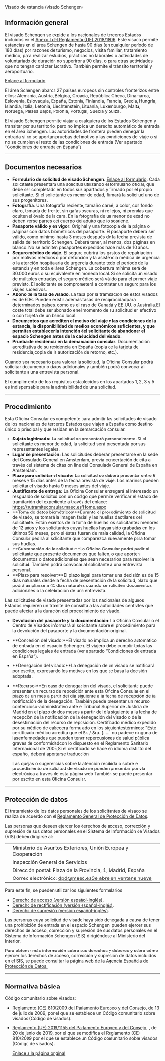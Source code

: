  Visado de estancia (visado Schengen)

  Información general
-------------------

  El visado Schengen se expide a los nacionales de terceros Estados incluidos en el [Anexo I del Reglamento (UE) 2018/1806](https://eur-lex.europa.eu/legal-content/ES/TXT/PDF/?uri=CELEX:32018R1806&from=EN). Este visado permite estancias en el área Schengen de hasta 90 días (en cualquier período de 180 días) por razones de turismo, negocios, visita familiar, tratamiento médico, para realizar estudios, prácticas no laborales o actividades de voluntariado de duración no superiror a 90 días, o para otras actividades que no tengan carácter lucrativo. También permite el tránsito territorial y aeroportuario. 

 [Enlace al formulario](https://www.exteriores.gob.es/DocumentosAuxiliaresSC/Pa%C3%ADses%20Bajos/AMSTERDAM%20%28C%29/impreso%20solicitud%20visado%20Schengen.pdf)

 El área Schengen abarca 27 países europeos sin controles fronterizos entre ellos: Alemania, Austria, Bélgica, Croacia, República Checa, Dinamarca, Eslovenia, Eslovaquia, España, Estonia, Finlandia, Francia, Grecia, Hungría, Islandia, Italia, Letonia, Liechtenstein, Lituania, Luxemburgo, Malta, Noruega, Países Bajos, Polonia, Portugal, Suecia y Suiza.

 El visado Schengen permite viajar a cualquiera de los Estados Schengen y transitar por su territorio, pero no implica un derecho automático de entrada en el área Schengen. Las autoridades de frontera pueden denegar la entrada si no se aportan pruebas del motivo y las condiciones del viaje o si no se cumplen el resto de las condiciones de entrada (Ver apartado “Condiciones de entrada en España”).

 

---

 Documentos necesarios
---------------------

 * **Formulario de solicitud de visado Schengen**. [Enlace al formulario](http://www.exteriores.gob.es/Consulados/AMSTERDAM/es/ServiciosConsulares/Tr%c3%a1mites/Visados/Documents/impreso%20solicitud%20visado%20Schengen.pdf). Cada solicitante presentará una solicitud utilizando el formulario oficial, que debe ser completado en todos sus apartados y firmado por el propio solicitante. Si el solicitante es menor de edad, firmará la solicitud uno de sus progenitores.
* **Fotografía**. Una fotografía reciente, tamaño carné, a color, con fondo claro, tomada de frente, sin gafas oscuras, ni reflejos, ni prendas que oculten el óvalo de la cara. En la fotografía de un menor de edad no deben verse partes del cuerpo del adulto que lo sostiene.
* **Pasaporte válido y en vigor**. Original y una fotocopia de la página o páginas con datos biométricos del pasaporte. El pasaporte deberá ser válido, como mínimo, hasta 3 meses después de la fecha prevista de salida del territorio Schengen. Deberá tener, al menos, dos páginas en blanco. No se admiten pasaportes expedidos hace más de 10 años.
* **Seguro médico de viaje**. El seguro cubrirá los gastos de repatriación por motivos médicos o por defunción y la asistencia médica de urgencia o la atención hospitalaria de urgencia durante todo el período de la estancia y en toda el área Schengen. La cobertura mínima será de 30.000 euros o su equivalente en moneda local. Si se solicita un visado de múltiples entradas, el seguro médico será válido para el primer viaje previsto. El solicitante se comprometerá a contratar un seguro para los viajes sucesivos.
* **Abono de la tasa de visado**. La tasa por la tramitación de estos visados es de 60€. Pueden existir además tasas de reciprocidadpara determinados países, como es el caso de Canadá y EE.UU. o Australia.El coste total debe ser abonado enel momento de su solicitud en efectivo o con tarjeta de un banco local.
* **Documentos que acrediten el motivo del viaje y las condiciones de la estancia, la disponibilidad de medios económicos suficientes, y que permitan establecer la intención del solicitante de abandonar el espacio Schengen antes de la caducidad del visado**.
* **Prueba de residencia en la demarcación consular**. Documentación acreditativa de su residencia en España (copia de la tarjeta de residencia,copia de la autorización de retorno, etc.).

 Cuando sea necesario para valorar la solicitud, la Oficina Consular podrá solicitar documento o datos adicionales y también podrá convocar al solicitante a una entrevista personal.

 El cumplimiento de los requisitos establecidos en los apartados 1, 2, 3 y 5 es indispensable para la admisibilidad de una solicitud.

 

---

 Procedimiento
-------------

 Esta Oficina Consular es competente para admitir las solicitudes de visado de los nacionales de terceros Estados que viajen a España como destino único o principal y que residan en la demarcación consular.

 * **Sujeto legitimado:** La solicitud se presentará personalmente. Si el solicitante es menor de edad, la solicitud será presentada por sus representantes legales.
* **Lugar de presentación:** Las solicitudes deberán presentarse en la sede del Consulado General en Amsterdam, previa concertación de cita a través del sistema de citas on line del Consulado General de España en Amsterdam.
* **Plazo para solicitar el visado:** La solicitud se deberá presentar entre 6 meses y 15 días antes de la fecha prevista de viaje. Los marinos pueden solicitar el visado hasta 9 meses antes del viaje.
* **Justificante de entrega:** La Oficina Consular entregará al interesado un resguardo de solicitud con un código que permite verificar el estado de tramitación del expediente a través del enlace: <https://sutramiteconsular.maec.es/Home.aspx>
* **Toma de datos biométricos:**Durante el procedimiento de solicitud de visado, se tomará la imagen facial y las huellas dactilares del solicitante. Están exentos de la toma de huellas los solicitantes menores de 12 años y los solicitantes cuyas huellas hayan sido grabadas en los últimos 59 meses, pero si éstas fueran de mala calidad, la Oficina Consular pedirá al solicitante que comparezca nuevamente para tomar sus huellas.
* **Subsanación de la solicitud:**La Oficina Consular podrá pedir al solicitante que presente documentos que falten, o que aporten documentos o datos adicionales que sean necesarios para resolver la solicitud. También podrá convocar al solicitante a una entrevista personal.
* **Plazo para resolver:**El plazo legal para tomar una decisión es de 15 días naturales desde la fecha de presentación de la solicitud, plazo que podrá ampliarse a 45 días naturales cuando se soliciten documentos adicionales o la celebración de una entrevista. 

 Las solicitudes de visado presentadas por los nacionales de algunos Estados requieren un trámite de consulta a las autoridades centrales que puede afectar a la duración del procedimiento de visado.
* **Devolución del pasaporte y la documentación**: La Oficina Consular o el Centro de Visados informará al solicitante sobre el procedimiento para la devolución del pasaporte y la documentación original.
* **Concesión del visado:**El visado no implica un derecho automático de entrada en el espacio Schengen. El viajero debe cumplir todas las condiciones legales de entrada (ver apartado “Condiciones de entrada en España”).
* **Denegación del visado:**La denegación de un visado se notificará por escrito, expresando los motivos en los que se basa la decisión adoptada.
* **Recurso:**En caso de denegación del visado, el solicitante puede presentar un recurso de reposición ante esta Oficina Consular en el plazo de un mes a partir del día siguiente a la fecha de recepción de la notificación de la denegación. También puede presentar un recurso contencioso-administrativo ante el Tribunal Superior de Justicia de Madrid en el plazo de dos meses a partir del día siguiente a la fecha de recepción de la notificación de la denegación del visado o de la desestimación del recurso de reposición.
Certificado médico expedido por su médico de cabecera formulado en los siguientestérminos: "Este certificado médico acredita que el Sr. / Sra. […..] no padece ninguna de lasenfermedades que pueden tener repercusiones de salud pública graves de conformidadcon lo dispuesto en el Reglamento Sanitario Internacional de 2005,Si el certificado se hace en idioma distinto del español, deberá aportarse traducción 


  Las quejas o sugerencias sobre la atención recibida o sobre el procedimiento de solicitud de visado se pueden presentar por vía electrónica a través de esta página web También se puede presentar por escrito en esta Oficina Consular. 

 

---

 Protección de datos
-------------------

  El tratamiento de los datos personales de los solicitantes de visado se realiza de acuerdo con el [Reglamento General de Protección de Datos](https://www.boe.es/doue/2016/119/L00001-00088.pdf). 

 Las personas que deseen ejercer los derechos de acceso, corrección y supresión de sus datos personales en el Sistema de Información de Visados (VIS) deben dirigirse al: 

 

|  |  |
| --- | --- |
|  | Ministerio de Asuntos Exteriores, Unión Europea y Cooperación |
|  | Inspección General de Servicios |
|  | Dirección postal: Plaza de la Provincia, 1, Madrid, España |
|  |  Correo electrónico: [dpd@maec.esSe abre en ventana nueva](mailto:dpd@maec.es) |

 Para este fin, se pueden utilizar los siguientes formularios

 * [Derecho de acceso (versión español-inglés)](https://www.exteriores.gob.es/Documents/DocumentosSC/Visados/vis-dcho-acceso-es-en.pdf).
* [Derecho de rectificación (versión español-inglés)](https://www.exteriores.gob.es/Documents/DocumentosSC/Visados/vis-dcho-rectificacion-es-en.pdf).
* [Derecho de supresión (versión español-inglés)](https://www.exteriores.gob.es/Documents/DocumentosSC/Visados/vis-dcho-supresion-es-en.pdf).

 Las personas cuya solicitud de visado haya sido denegada a causa de tener una prohibición de entrada en el espacio Schengen, pueden ejercer sus derechos de acceso, corrección y supresión de sus datos personales en el Sistema de Información Schengen (SIS) dirigiéndose al Ministerio del Interior.

  Para obtener más información sobre sus derechos y deberes y sobre cómo ejercer los derechos de acceso, corrección y supresión de datos incluidos en el SIS, se puede consultar la [página web de la Agencia Española de Protección de Datos.](https://www.aepd.es/internacional/supervision-de-grandes-sistemas) 

 

---

 Normativa básica
----------------

 Código comunitario sobre visados:

 * [Reglamento (CE) 810/2009 del Parlamento Europeo y del Consejo](https://eur-lex.europa.eu/legal-content/ES/TXT/PDF/?uri=CELEX:32009R0810&from=ES), de 13 de julio de 2009, por el que se establece un Código comunitario sobre visados (Código de visados).
* [Reglamento (UE) 2019/1155 del Parlamento Europeo y del Consejo](https://eur-lex.europa.eu/legal-content/ES/TXT/PDF/?uri=CELEX:32019R1155&from=ES), , de 20 de junio de 2019, por el que se modifica el Reglamento (CE) 810/2009 por el que se establece un Código comunitario sobre visados (Código de visados).

  [Enlace a la página original](https://www.exteriores.gob.es/Consulados/amsterdam/es/ServiciosConsulares/Paginas/index.aspx?scco=Pa%C3%ADses+Bajos&scd=9&scca=Visados&scs=Visado%20de%20estancia%20%28visado%20Schengen%29)